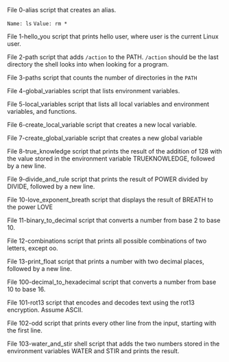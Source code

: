 File 0-alias script that creates an alias.

```Name: ls```
```Value: rm *```

File 1-hello_you script that prints hello user, where user is the current Linux user.

File 2-path script that adds ```/action``` to the PATH. ```/action``` should be the last directory the shell looks into when looking for a program.

File 3-paths script that counts the number of directories in the ```PATH```

File 4-global_variables script that lists environment variables.

File 5-local_variables script that lists all local variables and environment variables, and functions.

File 6-create_local_variable script that creates a new local variable.

File 7-create_global_variable script that creates a new global variable

File 8-true_knowledge script that prints the result of the addition of 128 with the value stored in the environment variable TRUEKNOWLEDGE, followed by a new line.

File 9-divide_and_rule script that prints the result of POWER divided by DIVIDE, followed by a new line.

File 10-love_exponent_breath script that displays the result of BREATH to the power LOVE

File 11-binary_to_decimal script that converts a number from base 2 to base 10.

File 12-combinations script that prints all possible combinations of two letters, except oo.

File 13-print_float script that prints a number with two decimal places, followed by a new line.

File 100-decimal_to_hexadecimal script that converts a number from base 10 to base 16.

File 101-rot13 script that encodes and decodes text using the rot13 encryption. Assume ASCII.

File 102-odd script that prints every other line from the input, starting with the first line.	

File 103-water_and_stir shell script that adds the two numbers stored in the environment variables WATER and STIR and prints the result.
